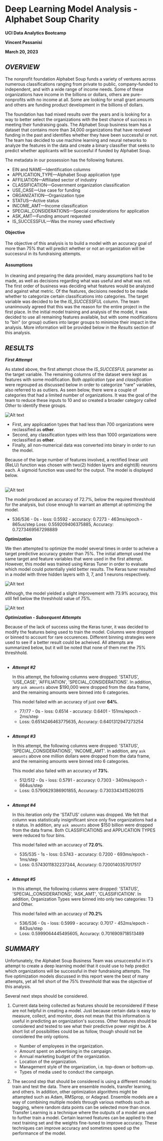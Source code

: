 # **Deep Learning Model Analysis - Alphabet Soup Charity**

**UCI Data Analytics Bootcamp**

**Vincent Passanisi**

**March 20, 2023**

## ***OVERVIEW***

The nonprofit foundation Alphabet Soup funds a variety of ventures across numerous classifications ranging from private to public, company-funded to independent, and with a wide range of income needs. Some of these organizations have income in the billions or dollars, others are pure-nonprofits with no income at all. Some are looking for small grant amounts and others are funding product development in the billions of dollars.

The foundation has had mixed results over the years and is looking for a way to better select the organizations with the best chance of success in meeting their fundraising goals. The Alphabet Soup business team has a dataset that contains more than 34,000 organizations that have received funding in the past and identifies whether they have been successful or not. The team has decided to use machine learning and neural networks to analyze the features in the data and create a binary classifier that seeks to predict whether applicants will be succesful if funded by Alphabet Soup.

The metadata in our possession has the following features.

* EIN and NAME—Identification columns
* APPLICATION_TYPE—Alphabet Soup application type
* AFFILIATION—Affiliated sector of industry
* CLASSIFICATION—Government organization classification
* USE_CASE—Use case for funding
* ORGANIZATION—Organization type
* STATUS—Active status
* INCOME_AMT—Income classification
* SPECIAL_CONSIDERATIONS—Special considerations for application
* ASK_AMT—Funding amount requested
* IS_SUCCESSFUL—Was the money used effectively

#### **Objective**

The objective of this analysis is to build a model with an accuracy goal of more than 75% that will predict whether or not an organization will be successrul in its fundraising attempts.

#### **Assumptions**

In cleaning and preparing the data provided, many assumptions had to be made, as well as decisions regarding what was useful and what was not. The first order of business was deciding what features would be analyzed and against what metric. Of the features, decisions needed to be made whether to categorize certain classifications into categories. The target variable was decided to be the *IS_SUCCESSFUL* column. The team unanimously agreed that this was the reason for the entire project in the first place. In the initial model training and analysis of the model, it was decided to use all remaining features available, but with some modifications to "bin" (or group) outliers into larger groups to minimize their impact in the analysis. More information will be provided below in the *Results* section of this analysis.

## ***RESULTS***

***First Attempt***

As stated above, the first attempt chose the *IS_SUCCESFUL* parameter as the target variable. The remaining columns of the dataset were kept as features with some modification. Both *application type* and *classification* were regrouped as discussed below in order to categorize "rare" variables, also referred to as outliers. As seen below, there were a couple of categories that had a limited number of organizations. It was the goal of the team to reduce these inputs to 10 and so created a broader category called *Other* to identify these groups.

![Alt text](Deep_Learning_Challenge/images/nunique.png)

* First, any applicaation types that had less than 700 organizations were reclassified as **other**.
* Second, any classification types with less than 1000 organizations were reclassified as **other**.
* Finally, all non-numerical data was converted into binary in order to run the model.

Because of the large number of features involved, a rectified linear unit (ReLU) function was chosen with two(2) hidden layers and eight(8) neurons each. A sigmoid function was used for the output. The model is displayed below.
<br></br>

![Alt text](Deep_Learning_Challenge/images/model1.png)

The model produced an accuracy of 72.7%, below the required threshhold for the analysis, but close enough to warrant an attempt at optimizing the model. 

* 536/536 - 0s - loss: 0.5592 - accuracy: 0.7273 - 463ms/epoch - 865us/step
Loss: 0.559209406375885, Accuracy: 0.7273469567298889

***Optimization***

We then attempted to optimize the model several times in order to acheive a target predictive accuracy greater than 75%. The initial attempt used the same target and feature variables that were used in the first attempt. However, this model was trained using Keras Tuner in order to evaluate which model could potentially yield better results. The Keras tuner resulted in a model with three hidden layers with 3, 7, and 1 neurons respectively.

![Alt text](Deep_Learning_Challenge/images/first_opt.png)

Although, the model yielded a slight improvement with 73.9% accuracy, this still fell below the threshhold value of 75%.

![Alt text](Deep_Learning_Challenge/images/first_opt_model.png)

***Optimization - Subsequent Attempts***

Because of the lack of success using the Keras tuner, it was decided to modify the features being used to train the model. Columns were dropped or binned to account for rare occurences. Different binning strategies were used to see if a better result could be acheived. All attempts are summarized below, but it will be noted that none of them met the 75% threshhold.
<br></br>

* ***Attempt #2***

    In this attempt, the following columns were dropped: 'STATUS', 'USE_CASE', 'AFFILIATION', 'SPECIAL_CONSIDERATIONS'. In addition, any `ask amounts` above $190,000 were dropped from the data frame, and the remaining amounts were binned into 6 categories.

    This model failed with an accuracy of just over **64%**.
    
    * 77/77 - 0s - loss: 0.6514 - accuracy: 0.6401 - 151ms/epoch - 2ms/step
    * Loss: 0.6514246463775635, Accuracy: 0.6401312947273254
<br></br>

* ***Attempt #3***

    In this attempt, the following columns were dropped: 'STATUS', 'SPECIAL_CONSIDERATIONS', 'INCOME_AMT'. In addition, any `ask amounts` above one million dollars were dropped from the data frame, and the remaining amounts were binned into 6 categories.

    This model also failed with an accuracy of **73%**.
    
    * 512/512 - 0s - loss: 0.5791 - accuracy: 0.7303 - 340ms/epoch - 664us/step
    * Loss: 0.5790629386901855, Accuracy: 0.7303343415260315
<br></br>

* ***Attempt #4***

    In this iteration only the 'STATUS' column was dropped. We felt that column was statistically insignificant since only five organizations had a `0` status. In addition, any `ask amounts` above $150 billion were dropped from the data frame. Both CLASSIFICATIONS and APPLICATION TYPES were reduced to four bins.

    This model failed with an accuracy of **72.0%**.
    
    * 535/535 - 1s - loss: 0.5743 - accuracy: 0.7200 - 693ms/epoch - 1ms/step
    * Loss: 0.5743011832237244, Accuracy: 0.7200140357017517
<br></br>

* ***Attempt #5***

    In this attempt, the following columns were dropped: 'STATUS', 'SPECIAL_CONSIDERATIONS', 'ASK_AMT', 'CLASSIFICATION'. In addition, Organization Types were binned into only two categories: T3 and Other.

    This model failed with an accuracy of **70.2%**
    
    * 536/536 - 0s - loss: 0.5999 - accuracy: 0.7017 - 452ms/epoch - 843us/step
    * Loss: 0.5999064445495605, Accuracy: 0.7016909718513489  


## ***SUMMARY***

Unfortunately, the Alphabet Soup Business Team was unsuccessful in it's attempt to create a deep learning model that it could use to help predict which organizations will be successful in their fundraising attempts. The five optimization models discussed in this report were the best of many attempts, yet all fell short of the 75% threshhold that was the objective of this analysis.

Several next steps should be considered.

1. Current data being collected as features should be reconsidered if these are not helpful in creating a model. Just because certain data is easy to measure, collect, and monitor, does not mean that this information is useful in predicting an organization's success. Other features should be considered and tested to see what their predictive power might be. A short list of possibilities could be as follow, though should not be considered the only options.

    * Number of employees in the organization.
    * Amount spent on advertising in the campaign.
    * Annual marketing budget of the organization.
    * Location of the organization.
    * Management style of the organization, i.e. top-down or bottom-up.
    * Types of media used to conduct the campaign.

2. The second step that should be considered is using a different model to train and test the data. There are ensemble models, transfer learning, and others. In addition, other optimization algorithms might be attampted such as Adam, RMSprop, or Adagrad. Ensemble models are a way of combining multiple models through various methods such as bagging, where random data points can be selected more than once. Transfer Learning is a technique where the outputs of a model are used to further train a model. Certain learned features can be applied to the next training set and the weights fine-tuned to improve accuracy. These techniques can improve accuracy and sometimes speed up the performance of the model.